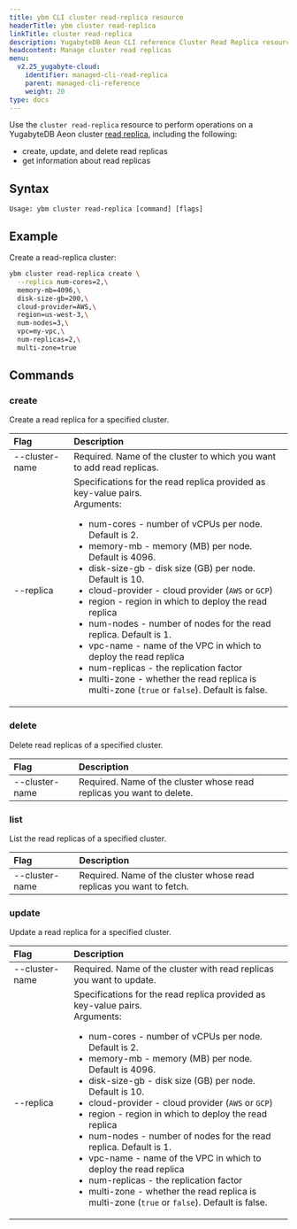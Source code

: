 ```yaml
---
title: ybm CLI cluster read-replica resource
headerTitle: ybm cluster read-replica
linkTitle: cluster read-replica
description: YugabyteDB Aeon CLI reference Cluster Read Replica resource.
headcontent: Manage cluster read replicas
menu:
  v2.25_yugabyte-cloud:
    identifier: managed-cli-read-replica
    parent: managed-cli-reference
    weight: 20
type: docs
---
```


Use the `cluster read-replica` resource to perform operations on a YugabyteDB Aeon cluster [read replica](../../../../cloud-clusters/managed-read-replica/), including the following:

- create, update, and delete read replicas
- get information about read replicas

## Syntax

```text
Usage: ybm cluster read-replica [command] [flags]
```

## Example

Create a read-replica cluster:

```sh
ybm cluster read-replica create \
  --replica num-cores=2,\
  memory-mb=4096,\
  disk-size-gb=200,\
  cloud-provider=AWS,\
  region=us-west-3,\
  num-nodes=3,\
  vpc=my-vpc,\
  num-replicas=2,\
  multi-zone=true
```

## Commands

### create

Create a read replica for a specified cluster.

| Flag | Description |
| :--- | :--- |
| --cluster-name | Required. Name of the cluster to which you want to add read replicas. |
| --replica | Specifications for the read replica provided as key-value pairs.<br>Arguments:<br><ul><li>num-cores - number of vCPUs per node. Default is 2.</li><li>memory-mb - memory (MB) per node. Default is 4096.</li><li>disk-size-gb - disk size (GB) per node. Default is 10.</li><li>cloud-provider - cloud provider (`AWS` or `GCP`)</li><li>region - region in which to deploy the read replica</li><li>num-nodes - number of nodes for the read replica. Default is 1.</li><li>vpc-name - name of the VPC in which to deploy the read replica</li><li>num-replicas - the replication factor</li><li>multi-zone - whether the read replica is multi-zone (`true` or `false`). Default is false.</li></ul>

### delete

Delete read replicas of a specified cluster.

| Flag | Description |
| :--- | :--- |
| --cluster-name | Required. Name of the cluster whose read replicas you want to delete. |

### list

List the read replicas of a specified cluster.

| Flag | Description |
| :--- | :--- |
| --cluster-name | Required. Name of the cluster whose read replicas you want to fetch. |

### update

Update a read replica for a specified cluster.

| Flag | Description |
| :--- | :--- |
| --cluster-name | Required. Name of the cluster with read replicas you want to update. |
| --replica | Specifications for the read replica provided as key-value pairs.<br>Arguments:<br><ul><li>num-cores - number of vCPUs per node. Default is 2.</li><li>memory-mb - memory (MB) per node. Default is 4096.</li><li>disk-size-gb - disk size (GB) per node. Default is 10.</li><li>cloud-provider - cloud provider (`AWS` or `GCP`)</li><li>region - region in which to deploy the read replica</li><li>num-nodes - number of nodes for the read replica. Default is 1.</li><li>vpc-name - name of the VPC in which to deploy the read replica</li><li>num-replicas - the replication factor</li><li>multi-zone - whether the read replica is multi-zone (`true` or `false`). Default is false.</li></ul>
